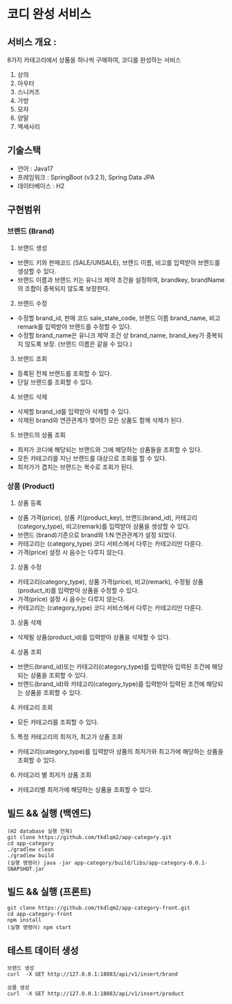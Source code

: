 # 코디 완성 서비스
## 서비스 개요 :
8가지 카테고리에서 상품을 하나씩 구매하여, 코디를 완성하는 서비스
1. 상의
2. 아우터
3. 스니커즈
4. 가방
5. 모자
6. 양말
7. 액세사리

## 기술스택
* 언어 : Java17
* 프레임워크 : SpringBoot (v3.2.1), Spring Data JPA
* 데이터베이스 : H2

## 구현범위
### 브랜드 (Brand)
1. 브랜드 생성
- 브랜드 키와 판매코드 (SALE/UNSALE), 브랜드 이름, 비고를 입력받아 브랜드를 생성할 수 있다.
- 브랜드 이름과 브랜드 키는 유니크 제약 조건을 설정하여, brandkey, brandName의 조합이 중복되지 않도록 보장한다.
2. 브랜드 수정
- 수정할 brand_id, 판매 코드 sale_state_code, 브랜드 이름 brand_name, 비고 remark를 입력받아 브랜드를 수정할 수 있다.
- 수정할 brand_name은 유니크 제약 조건 상 brand_name, brand_key가 중복되지 않도록 보장. (브랜드 이름은 같을 수 있다.)
3. 브랜드 조회
- 등록된 전체 브랜드를 조회할 수 있다.
- 단일 브랜드를 조회할 수 있다.
4. 브랜드 삭제
- 삭제할 brand_id를 입력받아 삭제할 수 있다.
- 삭제된 brand와 연관관계가 맺어진 모든 상품도 함께 삭제가 된다.
5. 브랜드의 상품 조회
- 최저가 코디에 해당되는 브랜드와 그에 해당하는 상품들을 조회할 수 있다.
- 모든 카테고리를 지닌 브랜드를 대상으로 조회를 할 수 있다.
- 최저가가 겹치는 브랜드는 복수로 조회가 된다.


### 상품 (Product)
1. 상품 등록
- 상품 가격(price), 상품 키(product_key), 브랜드(brand_id), 카테고리(category_type), 비고(remark)를 입력받아 상품을 생성할 수 있다.
- 브랜드 (brand)기준으로 brand와 1:N 연관관계가 설정 되었다.
- 카테고리는 (category_type) 코디 서비스에서 다루는 카테고리만 다룬다.
- 가격(price) 설정 시 음수는 다루지 않는다.
2. 상품 수정
- 카테고리(category_type), 상품 가격(price), 비고(remark), 수정될 상품(product_it)를 입력받아 상품을 수정할 수 있다.
- 가격(price) 설정 시 음수는 다루지 않는다.
- 카테고리는 (category_type) 코디 서비스에서 다루는 카테고리만 다룬다.
3. 상품 삭제
- 삭제될 상품(product_id)를 입력받아 상품을 삭제할 수 있다.
4. 상품 조회
- 브랜드(brand_id)또는 카테고리(category_type)를 입력받아 입력된 조건에 해당되는 상품을 조회할 수 있다.
- 브랜드(brand_id)와 카테고리(category_type)를 입력받아 입력된 조건에 해당되는 상품을 조회할 수 있다.
4. 카테고리 조회
- 모든 카테고리를 조회할 수 있다.
5. 특정 카테고리의 최저가, 최고가 상품 조회
- 카테고리(category_type)를 입력받아 상품의 최저가와 최고가에 해당하는 상품을 조회할 수 있다.
6. 카테고리 별 최저가 상품 조회
- 카테고리별 최저가에 해당하는 상품을 조회할 수 있다.

## 빌드 && 실행 (백엔드)
```
(H2 database 실행 전제)
git clone https://github.com/tkdlqm2/app-category.git
cd app-category
./gradlew clean
./gradlew build
(실행 명령어) java -jar app-category/build/libs/app-category-0.0.1-SNAPSHOT.jar
```

## 빌드 && 실행 (프론트)
```
git clone https://github.com/tkdlqm2/app-category-front.git
cd app-category-front
npm install
(실행 명령어) npm start
```

## 테스트 데이터 생성
```
브랜드 생성   
curl  -X GET http://127.0.0.1:18083/api/v1/insert/brand

상품 생성
curl  -X GET http://127.0.0.1:18083/api/v1/insert/product
```
